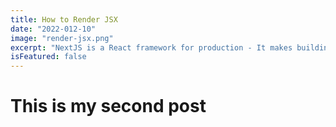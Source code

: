 ```yaml
---
title: How to Render JSX
date: "2022-012-10"
image: "render-jsx.png"
excerpt: "NextJS is a React framework for production - It makes building fullstack React apps and sites a breeze and ships with built-in SSR."
isFeatured: false
---
```


# This is my second post
